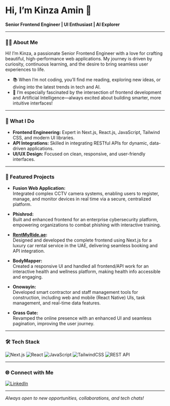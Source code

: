 # Hi, I’m Kinza Amin 👋

**Senior Frontend Engineer | UI Enthusiast | AI Explorer**

---

### 👩‍💻 About Me

Hi! I’m Kinza, a passionate Senior Frontend Engineer with a love for crafting beautiful, high-performance web applications. My journey is driven by curiosity, continuous learning, and the desire to bring seamless user experiences to life.

- 📚 When I’m not coding, you’ll find me reading, exploring new ideas, or diving into the latest trends in tech and AI.
- 🤖 I’m especially fascinated by the intersection of frontend development and Artificial Intelligence—always excited about building smarter, more intuitive interfaces!

---

### 🚀 What I Do

- **Frontend Engineering:** Expert in Next.js, React.js, JavaScript, Tailwind CSS, and modern UI libraries.
- **API Integrations:** Skilled in integrating RESTful APIs for dynamic, data-driven applications.
- **UI/UX Design:** Focused on clean, responsive, and user-friendly interfaces.

---

### 🌟 Featured Projects

- **Fusion Web Application:**  
  Integrated complex CCTV camera systems, enabling users to register, manage, and monitor devices in real time via a secure, centralized platform.

- **Phishrod:**  
  Built and enhanced frontend for an enterprise cybersecurity platform, empowering organizations to combat phishing with interactive training.

- **[RentMyRide.ae](https://www.rentmyride.ae/):**  
  Designed and developed the complete frontend using Next.js for a luxury car rental service in the UAE, delivering seamless booking and API integration.

- **BodyMapper:**  
  Created a responsive UI and handled all frontend/API work for an interactive health and wellness platform, making health info accessible and engaging.

- **Onowayin:**  
  Developed smart contractor and staff management tools for construction, including web and mobile (React Native) UIs, task management, and real-time data features.

- **Grass Gate:**  
  Revamped the online presence with an enhanced UI and seamless pagination, improving the user journey.

---

### 🛠️ Tech Stack

![Next.js](https://img.shields.io/badge/Next.js-000?logo=next.js)
![React](https://img.shields.io/badge/React-20232A?logo=react&logoColor=61dafb)
![JavaScript](https://img.shields.io/badge/JavaScript-F7DF1E?logo=javascript&logoColor=black)
![TailwindCSS](https://img.shields.io/badge/Tailwind_CSS-06B6D4?logo=tailwind-css&logoColor=white)
![REST API](https://img.shields.io/badge/REST_API-005571?logo=api&logoColor=white)

---

### 🌐 Connect with Me

[![LinkedIn](https://img.shields.io/badge/LinkedIn-0A66C2?logo=linkedin&logoColor=white)](https://www.linkedin.com/in/kinza-amin-4a0135231/)

---

_Always open to new opportunities, collaborations, and tech chats!_
